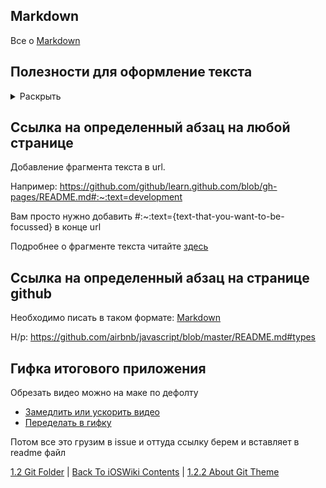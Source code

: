 ## Markdown

Все о [Markdown](https://itnext.io/github-markdown-cheatsheet-50642835effa)

## Полезности для оформление текста

<details><summary>Раскрыть</summary>
<p>

### 0. Ссылки как в Википедии

Пример:

Сайт [Википедии](https://ru.wikipedia.org/wiki/Заглавная_страница)

#### 1. Вставка фотографий

Можно использовать два варианта:

* С заданными параметрами высоты и ширины

```
<img src="ссылка на картинку" alt="alt text" width="250" height="250">
```

* С дефолтными параметрами высоты и ширины

```
![DATA](https://github.com/eldaroid/pictures/blob/master/other/git_data.png)
```
#### 2. Раскрывающийся список

```
<details><summary>Open</summary>
<p>
  
</p>
</details>
```

Пример:

<details><summary>Раскрыть</summary>
<p>
  Раскрыл! Теперь скрой.
</p>
</details>

#### 3. Таблицы

| Плюсы | Минусы |
|---|---|
| 1 | 2 |

#### 4. Выделить абзац

Пример:

>  Абзац
>  * Пункт 1
>  * Пункт 2

#### 5. Выделить текст внутри абзаца

Пример: Ввести в командную строку `rm - rf *`

</p>
</details>

## Ссылка на определенный абзац на любой странице

Добавление фрагмента текста в url.

Например: https://github.com/github/learn.github.com/blob/gh-pages/README.md#:~:text=development

Вам просто нужно добавить #:~:text={text-that-you-want-to-be-focussed} в конце url

Подробнее о фрагменте текста читайте [здесь](https://wicg.github.io/scroll-to-text-fragment/)

## Ссылка на определенный абзац на странице github

Необходимо писать в таком формате: [Markdown](#Markdown)

Н/р: https://github.com/airbnb/javascript/blob/master/README.md#types

## Гифка итогового приложения

Обрезать видео можно на маке по дефолту
* [Замедлить или ускорить видео](https://clideo.com/ru/editor/change-video-speed)
* [Переделать в гифку](https://ezgif.com/video-to-gif)

Потом все это грузим в issue и оттуда ссылку берем и вставляет в readme файл 

[1.2 Git Folder](/1%20Common/1.2%20Git/) | [Back To iOSWiki Contents](https://github.com/eldaroid/iOSWiki) |  [1.2.2 About Git Theme](./1.2.2%20Git.md)
